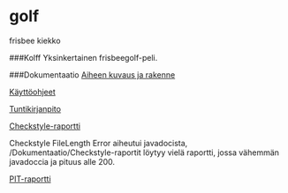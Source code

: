 # golf
frisbee
kiekko

###Kolff
Yksinkertainen frisbeegolf-peli.

###Dokumentaatio
[Aiheen kuvaus ja rakenne](dokumentaatio/aiheenKuvausJaRakenne.md)

[Käyttöohjeet](dokumentaatio/käyttöohjeet.md)

[Tuntikirjanpito](dokumentaatio/tuntikirjanpito.md)

[Checkstyle-raportti](https://htmlpreview.github.io/?https://github.com/towv/golf/blob/master/dokumentaatio/Checkstyle-raportit/site/checkstyle.html)

Checkstyle FileLength Error aiheutui javadocista, /Dokumentaatio/Checkstyle-raportit löytyy vielä raportti, jossa vähemmän javadoccia ja pituus alle 200.

[PIT-raportti](https://htmlpreview.github.io/?https://github.com/towv/golf/blob/master/dokumentaatio/pit/201702102209/index.html)
